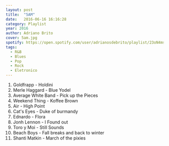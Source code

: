 ```yaml
---
layout: post
title:  "5AM"
date:   2016-06-16 16:16:28
category: Playlist
year: 2016
author: Adriano Brito
cover: 5am.jpg
spotify: https://open.spotify.com/user/adrianosdebrito/playlist/23oN4msyRizoyTrfKc1m5X
tags:
  - R&B
  - Blues
  - Pop
  - Rock
  - Eletronico
---
```


1. Goldfrapp - Holdini
2. Merle Haggard - Blue Yodel
3. Average White Band - Pick up the Pieces
4. Weekend Thing - Koffee Brown
5. Air - High Point
6. Cat's Eyes - Duke of burmandy
7. Ednardo - Flora
8. Jonh Lennon - I Found out
9. Toro y Moi - Still Sounds
10. Beach Boys - Fall breaks and back to winter
11. Shanti Matkin - March of the pixies
